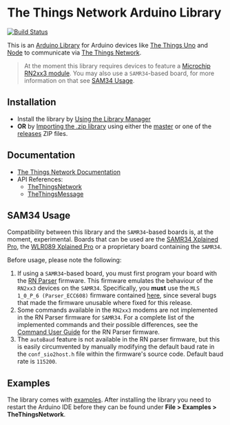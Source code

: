 # The Things Network Arduino Library
[![Build Status](https://travis-ci.org/TheThingsNetwork/arduino-device-lib.svg?branch=master)](https://travis-ci.org/TheThingsNetwork/arduino-device-lib)

This is an [Arduino Library](https://www.arduino.cc/en/Guide/Libraries) for Arduino devices like [The Things Uno](https://www.thethingsnetwork.org/docs/devices/uno/) and [Node](https://www.thethingsnetwork.org/docs/devices/node/) to communicate via [The Things Network](https://www.thethingsnetwork.org).

> At the moment this library requires devices to feature a [Microchip RN2xx3 module](http://www.microchip.com/design-centers/wireless-connectivity/embedded-wireless/lora-technology). You may also use a `SAMR34`-based board, for more information on that see [SAM34 Usage](#user-content-samr34-usage).

## Installation

* Install the library by [Using the Library Manager](https://www.arduino.cc/en/Guide/Libraries#toc3)
* **OR** by [Importing the .zip library](https://www.arduino.cc/en/Guide/Libraries#toc4) using either the [master](https://github.com/TheThingsNetwork/arduino-device-lib/archive/master.zip) or one of the [releases](https://github.com/TheThingsNetwork/arduino-device-lib/releases) ZIP files.

## Documentation

* [The Things Network Documentation](https://www.thethingsnetwork.org/docs/devices/arduino/)
* API References:
    * [TheThingsNetwork](docs/TheThingsNetwork.md)
    * [TheThingsMessage](docs/TheThingsMessage.md)

## SAM34 Usage

Compatibility between this library and the `SAMR34`-based boards is, at the moment, experimental. Boards that can be used are the [SAMR34 Xplained Pro](https://www.microchip.com/en-us/development-tool/dm320111), the [WLR089 Xplained Pro](https://www.microchip.com/en-us/development-tool/EV23M25A) or a proprietary board containing the `SAMR34`.

Before usage, please note the following:

1. If using a `SAMR34`-based board, you must first program your board with the [RN Parser](https://github.com/MicrochipTech/atsamr34_lorawan_rn_parser) firmware. This firmware emulates the behaviour of the `RN2xx3` devices on the `SAMR34`. Specifically, you **must** use the `MLS 1_0_P_6 (Parser_ECC608)` firmware contained [here](https://github.com/MicrochipTech/atsamr34_lorawan_rn_parser/tree/master/software/MLS_1_0_P_6/Parser_ECC608), since several bugs that made the firmware unusable where fixed for this release.
2. Some commands available in the `RN2xx3` modems are not implemented in the RN Parser firmware for `SAMR34`. For a complete list of the implemented commands and their possible differences, see the [Command User Guide](https://github.com/MicrochipTech/atsamr34_lorawan_rn_parser/blob/master/02_command_guide/README.md#top) for the RN Parser firmware.
3. The `autoBaud` feature is not available in the RN parser firmware, but this is easily circumvented by manually modifying the default baud rate in the `conf_sio2host.h` file within the firmware's source code. Default baud rate is `115200`.

## Examples

The library comes with [examples](examples). After installing the library you need to restart the Arduino IDE before they can be found under **File > Examples > TheThingsNetwork**.
